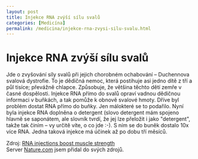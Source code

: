 ```yaml
---
layout: post
title: Injekce RNA zvýší sílu svalů
categories: [Medicína]
permalink: /medicina/injekce-rna-zvysi-silu-svalu.html
---
```

# Injekce RNA zvýší sílu svalů

Jde o zvyšování síly svalů při jejich chorobném ochabování – Duchennova svalová dystrofie. To je dědičná nemoc, která postihuje asi jedno dítě z tří a půl tisíce; převážně chlapce. Způsobuje, že většina těchto dětí zemře v časné dospělosti. Injekce RNA přímo do svalů opraví vadnou dědičnou informaci v buňkách, a tak pomůže k obnově svalové hmoty. Dříve byl problém dostat RNA přímo do buňky. Jen málokteré se to podařilo. Nyní byla injekce RNA doplněna o detergent (slovo detergent mám spojeno hlavně se saponátem, ale slovník tvrdí, že jej lze přeložit i jako "detergent", takže tak činím – vy určitě víte, o co jde :-). S ním se do buněk dostalo 10x více RNA. Jedna taková injekce má účinek až po dobu tří měsíců.

Zdroj: [RNA injections boost muscle strength](http://www.nature.com/nsu/030630/030630-11.html)  
Server [Nature.com](http://www.nature.com/) jsem přidal do svých zdrojů.

